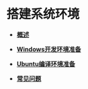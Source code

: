 # 搭建系统环境<a name="ZH-CN_TOPIC_0000001128311058"></a>

-   **[概述](概述-0.md)**  

-   **[Windows开发环境准备](Windows开发环境准备.md)**  

-   **[Ubuntu编译环境准备](Ubuntu编译环境准备.md)**  

-   **[常见问题](常见问题.md)**  


